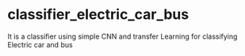 # classifier_electric_car_bus
It is a classifier using simple CNN and transfer Learning for classifying Electric car and bus
